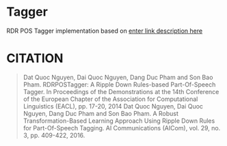 # Tagger
RDR POS Tagger implementation based on [enter link description here](http://rdrpostagger.sourceforge.net/)

# CITATION
> Dat Quoc Nguyen, Dai Quoc Nguyen, Dang Duc Pham and Son Bao Pham. RDRPOSTagger: A Ripple Down Rules-based Part-Of-Speech Tagger. In Proceedings of the Demonstrations at the 14th Conference of the European Chapter of the Association for Computational Linguistics (EACL), pp. 17-20, 2014
> Dat Quoc Nguyen, Dai Quoc Nguyen, Dang Duc Pham and Son Bao Pham. A Robust Transformation-Based Learning Approach Using Ripple Down Rules for Part-Of-Speech Tagging. AI Communications (AICom), vol. 29, no. 3, pp. 409-422, 2016. 